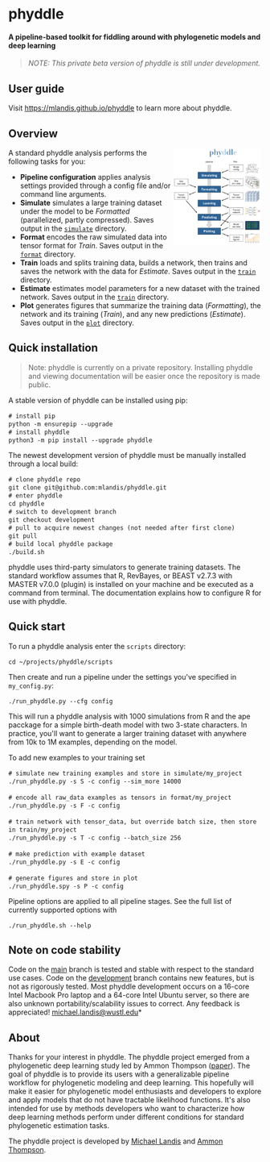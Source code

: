 # phyddle

#### A pipeline-based toolkit for fiddling around with phylogenetic models and deep learning

> *NOTE: This private beta version of phyddle is still under development.*

## User guide
Visit https://mlandis.github.io/phyddle to learn more about phyddle.

## Overview

<img align="right" src="https://github.com/landislab/landislab.github.io/blob/5bb4685a12ebf4c99dd773de6d87b44cc3c47090/assets/research/img/phyddle_pipeline.png?raw=true" width="35%">

A standard phyddle analysis performs the following tasks for you:

- **Pipeline configuration** applies analysis settings provided through a config file and/or command line arguments.
- **Simulate** simulates a large training dataset under the model to be *Formatted* (parallelized, partly compressed). Saves output in the [`simulate`](workspace/simulate) directory.
- **Format** encodes the raw simulated data into tensor format for *Train*. Saves output in the [`format`](workspace/format) directory.
- **Train** loads and splits training data, builds a network, then trains and saves the network with the data for *Estimate*. Saves output in the [`train`](workspace/train) directory.
- **Estimate** estimates model parameters for a new dataset with the trained network. Saves output in the [`train`](workspace/train) directory.
- **Plot** generates figures that summarize the training data (*Formatting*), the network and its training (*Train*), and any new predictions (*Estimate*). Saves output in the [`plot`](workspace/plot) directory.


## Quick installation

> Note: phyddle is currently on a private repository. Installing phyddle and viewing documentation will be easier once the repository is made public.

A stable version of phyddle can be installed using pip:

```shell
# install pip
python -m ensurepip --upgrade
# install phyddle
python3 -m pip install --upgrade phyddle
```

The newest development version of phyddle must be manually installed through a local build:
```shell
# clone phyddle repo
git clone git@github.com:mlandis/phyddle.git
# enter phyddle
cd phyddle
# switch to development branch
git checkout development
# pull to acquire newest changes (not needed after first clone)
git pull
# build local phyddle package
./build.sh
```

phyddle uses third-party simulators to generate training datasets. The standard workflow assumes that R, RevBayes, or BEAST v2.7.3 with MASTER v7.0.0 (plugin) is installed on your machine and be executed as a command from terminal. The documentation explains how to configure R for use with phyddle.

## Quick start

To run a phyddle analysis enter the `scripts` directory:
```shell
cd ~/projects/phyddle/scripts
```

Then create and run a pipeline under the settings you've specified in `my_config.py`:
```shell
./run_phyddle.py --cfg config
```

This will run a phyddle analysis with 1000 simulations from R and the ape pacckage for a simple birth-death model with two 3-state characters. In practice, you'll want to generate a larger training dataset with anywhere from 10k to 1M examples, depending on the model.

To add new examples to your training set
```shell
# simulate new training examples and store in simulate/my_project
./run_phyddle.py -s S -c config --sim_more 14000

# encode all raw_data examples as tensors in format/my_project
./run_phyddle.py -s F -c config

# train network with tensor_data, but override batch size, then store in train/my_project
./run_phyddle.py -s T -c config --batch_size 256

# make prediction with example dataset
./run_phyddle.py -s E -c config

# generate figures and store in plot
./run_phyddle.spy -s P -c config
```

Pipeline options are applied to all pipeline stages. See the full list of currently supported options with
```shell
./run_phyddle.sh --help
```

## Note on code stability

Code on the [main](https://github.com/mlandis/phyddle/tree/main) branch is tested and stable with respect to the standard use cases. Code on the [development](https://github.com/mlandis/phyddle/tree/development) branch contains new features, but is not as rigorously tested. Most phyddle development occurs on a 16-core Intel Macbook Pro laptop and a 64-core Intel Ubuntu server, so there are also unknown portability/scalability issues to correct. Any feedback is appreciated! michael.landis@wustl.edu*

## About
Thanks for your interest in phyddle. The phyddle project emerged from a phylogenetic deep learning study led by Ammon Thompson ([paper](https://www.biorxiv.org/content/10.1101/2023.02.08.527714v2)). The goal of phyddle is to provide its users with a generalizable pipeline workflow for phylogenetic modeling and deep learning. This hopefully will make it easier for phylogenetic model enthusiasts and developers to explore and apply models that do not have tractable likelihood functions. It's also intended for use by methods developers who want to characterize how deep learning methods perform under different conditions for standard phylogenetic estimation tasks.

The phyddle project is developed by [Michael Landis](https://landislab.org) and [Ammon Thompson](https://scholar.google.com/citations?user=_EpmmTwAAAAJ&hl=en&oi=ao).

